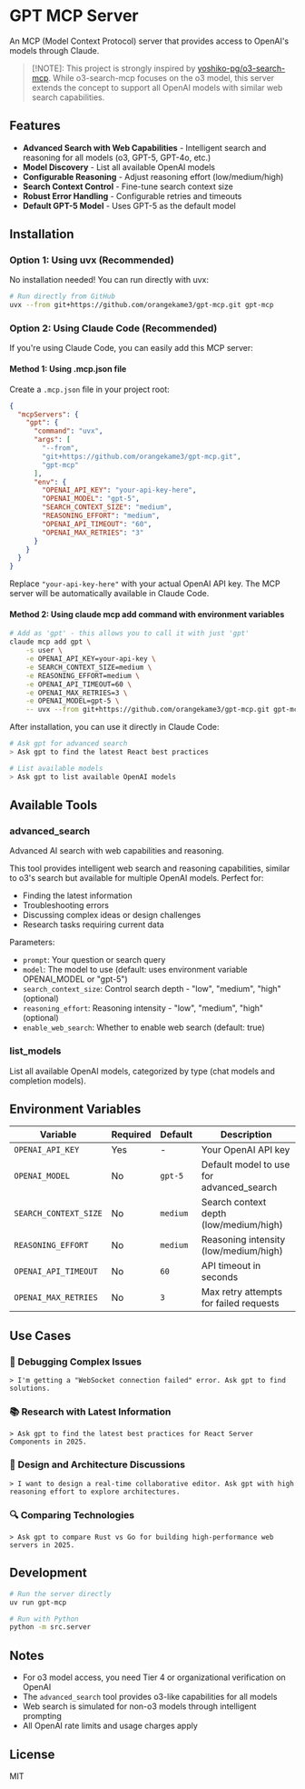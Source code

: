 # GPT MCP Server

An MCP (Model Context Protocol) server that provides access to OpenAI's models through Claude.

> [!NOTE]:
> This project is strongly inspired by [yoshiko-pg/o3-search-mcp](https://github.com/yoshiko-pg/o3-search-mcp). While o3-search-mcp focuses on the o3 model, this server extends the concept to support all OpenAI models with similar web search capabilities.

## Features

- **Advanced Search with Web Capabilities** - Intelligent search and reasoning for all models (o3, GPT-5, GPT-4o, etc.)
- **Model Discovery** - List all available OpenAI models
- **Configurable Reasoning** - Adjust reasoning effort (low/medium/high)
- **Search Context Control** - Fine-tune search context size
- **Robust Error Handling** - Configurable retries and timeouts
- **Default GPT-5 Model** - Uses GPT-5 as the default model

## Installation

### Option 1: Using uvx (Recommended)

No installation needed! You can run directly with uvx:

```bash
# Run directly from GitHub
uvx --from git+https://github.com/orangekame3/gpt-mcp.git gpt-mcp
```

### Option 2: Using Claude Code (Recommended)

If you're using Claude Code, you can easily add this MCP server:

#### Method 1: Using .mcp.json file

Create a `.mcp.json` file in your project root:

```json
{
  "mcpServers": {
    "gpt": {
      "command": "uvx",
      "args": [
        "--from",
        "git+https://github.com/orangekame3/gpt-mcp.git",
        "gpt-mcp"
      ],
      "env": {
        "OPENAI_API_KEY": "your-api-key-here",
        "OPENAI_MODEL": "gpt-5",
        "SEARCH_CONTEXT_SIZE": "medium",
        "REASONING_EFFORT": "medium",
        "OPENAI_API_TIMEOUT": "60",
        "OPENAI_MAX_RETRIES": "3"
      }
    }
  }
}
```

Replace `"your-api-key-here"` with your actual OpenAI API key. The MCP server will be automatically available in Claude Code.

#### Method 2: Using claude mcp add command with environment variables

```bash
# Add as 'gpt' - this allows you to call it with just 'gpt'
claude mcp add gpt \
    -s user \
    -e OPENAI_API_KEY=your-api-key \
    -e SEARCH_CONTEXT_SIZE=medium \
    -e REASONING_EFFORT=medium \
    -e OPENAI_API_TIMEOUT=60 \
    -e OPENAI_MAX_RETRIES=3 \
    -e OPENAI_MODEL=gpt-5 \
    -- uvx --from git+https://github.com/orangekame3/gpt-mcp.git gpt-mcp
```

After installation, you can use it directly in Claude Code:
```bash
# Ask gpt for advanced search
> Ask gpt to find the latest React best practices

# List available models
> Ask gpt to list available OpenAI models
```

## Available Tools

### advanced_search
Advanced AI search with web capabilities and reasoning.

This tool provides intelligent web search and reasoning capabilities, similar to o3's search but available for multiple OpenAI models. Perfect for:
- Finding the latest information
- Troubleshooting errors 
- Discussing complex ideas or design challenges
- Research tasks requiring current data

Parameters:
- `prompt`: Your question or search query
- `model`: The model to use (default: uses environment variable OPENAI_MODEL or "gpt-5")
- `search_context_size`: Control search depth - "low", "medium", "high" (optional)
- `reasoning_effort`: Reasoning intensity - "low", "medium", "high" (optional)
- `enable_web_search`: Whether to enable web search (default: true)

### list_models
List all available OpenAI models, categorized by type (chat models and completion models).

## Environment Variables

| Variable              | Required | Default  | Description                              |
| --------------------- | -------- | -------- | ---------------------------------------- |
| `OPENAI_API_KEY`      | Yes      | -        | Your OpenAI API key                      |
| `OPENAI_MODEL`        | No       | `gpt-5`  | Default model to use for advanced_search |
| `SEARCH_CONTEXT_SIZE` | No       | `medium` | Search context depth (low/medium/high)   |
| `REASONING_EFFORT`    | No       | `medium` | Reasoning intensity (low/medium/high)    |
| `OPENAI_API_TIMEOUT`  | No       | `60`     | API timeout in seconds                   |
| `OPENAI_MAX_RETRIES`  | No       | `3`      | Max retry attempts for failed requests   |

## Use Cases

### 🐛 Debugging Complex Issues
```
> I'm getting a "WebSocket connection failed" error. Ask gpt to find solutions.
```

### 📚 Research with Latest Information
```
> Ask gpt to find the latest best practices for React Server Components in 2025.
```

### 🧩 Design and Architecture Discussions
```
> I want to design a real-time collaborative editor. Ask gpt with high reasoning effort to explore architectures.
```

### 🔍 Comparing Technologies
```
> Ask gpt to compare Rust vs Go for building high-performance web servers in 2025.
```

## Development

```bash
# Run the server directly
uv run gpt-mcp

# Run with Python
python -m src.server
```

## Notes

- For o3 model access, you need Tier 4 or organizational verification on OpenAI
- The `advanced_search` tool provides o3-like capabilities for all models
- Web search is simulated for non-o3 models through intelligent prompting
- All OpenAI rate limits and usage charges apply

## License

MIT
